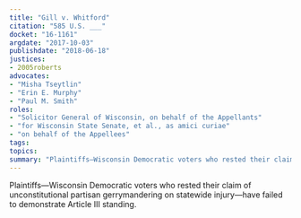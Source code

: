 ```yaml
---
title: "Gill v. Whitford"
citation: "585 U.S. ___"
docket: "16-1161"
argdate: "2017-10-03"
publishdate: "2018-06-18"
justices:
- 2005roberts
advocates:
- "Misha Tseytlin"
- "Erin E. Murphy"
- "Paul M. Smith"
roles:
- "Solicitor General of Wisconsin, on behalf of the Appellants"
- "for Wisconsin State Senate, et al., as amici curiae"
- "on behalf of the Appellees"
tags:
topics:
summary: "Plaintiffs—Wisconsin Democratic voters who rested their claim of unconstitutional partisan gerrymandering on statewide injury—have failed to demonstrate Article III standing."
---
```

Plaintiffs—Wisconsin Democratic voters who rested their claim of unconstitutional partisan gerrymandering on statewide injury—have failed to demonstrate Article III standing.

